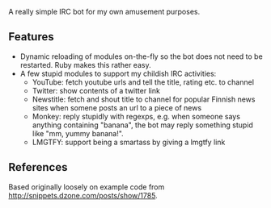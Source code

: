 A really simple IRC bot for my own amusement purposes.

Features
--------
* Dynamic reloading of modules on-the-fly so the bot does not need to be
  restarted. Ruby makes this rather easy.
* A few stupid modules to support my childish IRC activities:
  * YouTube: fetch youtube urls and tell the title, rating etc. to channel
  * Twitter: show contents of a twitter link
  * Newstitle: fetch and shout title to channel for popular Finnish news sites 
    when somene posts an url to a piece of news
  * Monkey: reply stupidly with regexps, e.g. when someone says anything
    containing "banana", the bot may reply something stupid like 
    "mm, yummy banana!".
  * LMGTFY: support being a smartass by giving a lmgtfy link

References
----------
Based originally loosely on example code from http://snippets.dzone.com/posts/show/1785.

